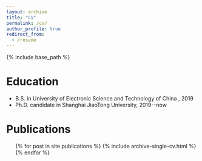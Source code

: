 ```yaml
---
layout: archive
title: "CV"
permalink: /cv/
author_profile: true
redirect_from:
  - /resume
---
```


{% include base_path %}

Education
======
* B.S. in University of Electronic Science and Technology of China , 2019
* Ph.D. candidate in Shanghai JiaoTong University, 2019--now

Publications
======
  <ul>{% for post in site.publications %}
    {% include archive-single-cv.html %}
  {% endfor %}</ul>
  
